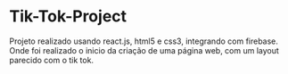 # Tik-Tok-Project
Projeto realizado usando react.js, html5 e css3, integrando com firebase. Onde foi realizado o inicio da criação de uma página web, com um layout parecido com o tik tok.
